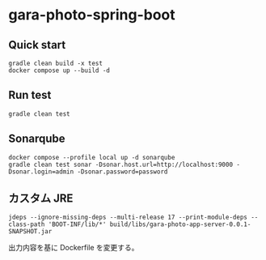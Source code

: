 # gara-photo-spring-boot

## Quick start

```shell
gradle clean build -x test
docker compose up --build -d
```

## Run test

```shell
gradle clean test
```

## Sonarqube

```shell
docker compose --profile local up -d sonarqube
gradle clean test sonar -Dsonar.host.url=http://localhost:9000 -Dsonar.login=admin -Dsonar.password=password
```

## カスタム JRE

```shell
jdeps --ignore-missing-deps --multi-release 17 --print-module-deps --class-path 'BOOT-INF/lib/*' build/libs/gara-photo-app-server-0.0.1-SNAPSHOT.jar
```

出力内容を基に Dockerfile を変更する。 
